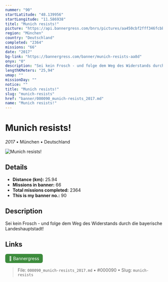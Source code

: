 ```yaml
---
nummer: "90"
startLatitude: "48.139956"
startLongitude: "11.586938"
titel: "Munich resists!"
picture: "https://api.bannergress.com/bnrs/pictures/aa450cbf2fff346fcbba9f846ff0b53f"
region: "München"
country: "Deutschland"
completed: "2364"
missions: "66"
date: "2017"
bg-link: "https://bannergress.com/banner/munich-resists-aa8d"
onyx: "0"
description: "Sei kein Frosch - und folge dem Weg des Widerstands durch die bayerische Landeshauptstadt!"
lengthKMeters: "25,94"
umap: ""
missionDay: ""
notice: ""
title: "Munich resists!"
slug: "munich-resists"
href: "banner/000090_munich-resists_2017.md"
name: "Munich resists!"
---
```

# Munich resists!

*2017* • München • Deutschland

![Munich resists!](https://api.bannergress.com/bnrs/pictures/aa450cbf2fff346fcbba9f846ff0b53f)



## Details
- **Distance (km):** 25.94
- **Missions in banner:** 66
- **Total missions completed:** 2364
- **This is my banner no.:** 90



## Description
Sei kein Frosch - und folge dem Weg des Widerstands durch die bayerische Landeshauptstadt!



## Links
<a href="https://bannergress.com/banner/munich-resists-aa8d" target="_blank" style="display:inline-block;margin-right:8px;padding:6px 12px;background:#3c8b3c;color:#fff;text-decoration:none;border-radius:6px;">🔗 Bannergress</a>



> File: `000090_munich-resists_2017.md` • #000090 • Slug: `munich-resists`
